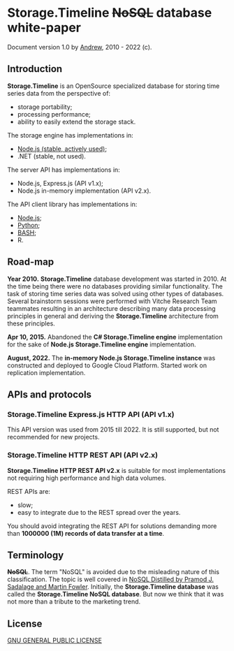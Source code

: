# Storage.Timeline ~~NoSQL~~ database white-paper
Document version 1.0 by [Andrew](mailto:andrew@fucken.me), 2010 - 2022 (c).

## Introduction
**Storage.Timeline** is an OpenSource specialized database for storing time series data from the perspective of:
- storage portability;
- processing performance;
- ability to easily extend the storage stack.

The storage engine has implementations in:
- [Node.js (stable, actively used)](https://github.com/vitche/nodejs-storage-timeline);
- .NET (stable, not used).

The server API has implementations in:
- Node.js, Express.js (API v1.x);
- Node.js in-memory implementation (API v2.x).

The API client library has implementations in:
- [Node.js](https://github.com/vitche/nodejs-storage-timeline-client);
- [Python](https://github.com/vitche/python-storage-timeline-client);
- [BASH](https://github.com/vitche/shell-storage-timeline-client);
- R.

## Road-map
**Year 2010.** 
**Storage.Timeline** database development was started in 2010. 
At the time being there were no databases providing similar functionality. 
The task of storing time series data was solved using other types of databases.
Several brainstorm sessions were performed with Vitche Research Team teammates resulting in an architecture describing many 
data processing principles in general and deriving the **Storage.Timeline** architecture from these principles.

**Apr 10, 2015.** Abandoned the **C# Storage.Timeline engine** implementation for the sake of **Node.js Storage.Timeline engine** implementation.

**August, 2022.**
The **in-memory Node.js Storage.Timeline instance** was constructed and deployed to Google Cloud Platform. 
Started work on replication implementation.

## APIs and protocols

### Storage.Timeline Express.js HTTP API (API v1.x)
This API version was used from 2015 till 2022.
It is still supported, but not recommended for new projects.

### Storage.Timeline HTTP REST API (API v2.x)
**Storage.Timeline HTTP REST API v2.x** is suitable for most implementations not requiring high performance and high data volumes.

REST APIs are:
- slow;
- easy to integrate due to the REST spread over the years.

You should avoid integrating the REST API for solutions demanding more than **1000000 (1M) records of data transfer at a time**.

## Terminology

**~~NoSQL~~**. 
The term "NoSQL" is avoided due to the misleading nature of this classification.
The topic is well covered in [NoSQL Distilled by Pramod J. Sadalage and Martin Fowler](https://martinfowler.com/books/nosql.html).
Initially, the **Storage.Timeline database** was called the **Storage.Timeline NoSQL database**.
But now we think that it was not more than a tribute to the marketing trend.

## License
[GNU GENERAL PUBLIC LICENSE](https://github.com/vitche/documentation-storage-timeline/blob/main/LICENSE)